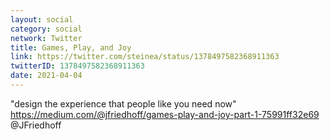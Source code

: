 ```yaml
---
layout: social
category: social
network: Twitter
title: Games, Play, and Joy
link: https://twitter.com/steinea/status/1378497582368911363
twitterID: 1378497582368911363
date: 2021-04-04
---
```


"design the experience that people like you need now" <https://medium.com/@jfriedhoff/games-play-and-joy-part-1-75991ff32e69> @JFriedhoff
